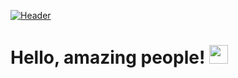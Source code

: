 [![Header](https://raw.githubusercontent.com/MartinHeinz/<OWNER>/<OWNER>/readme_header.png "Header")](https://unsplash.com/photos/ICbGtkX9-q8)
<!--
**Undisclosed64/Undisclosed64** is a ✨ _special_ ✨ repository because its `README.md` (this file) appears on your GitHub profile.

Here are some ideas to get you started:

- 🔭 I’m currently working on ...
- 🌱 I’m currently learning ...
- 👯 I’m looking to collaborate on ...
- 🤔 I’m looking for help with ...
- 💬 Ask me about ...
- 📫 How to reach me: ...
- 😄 Pronouns: ...
- ⚡ Fun fact: ...
-->
# Hello, amazing people! <img src="https://raw.githubusercontent.com/MartinHeinz/MartinHeinz/master/wave.gif" width="30px">
